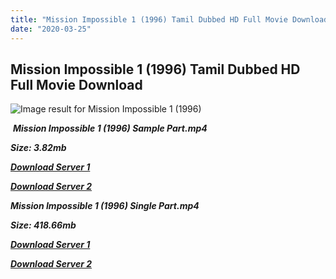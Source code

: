 ```yaml
---
title: "Mission Impossible 1 (1996) Tamil Dubbed HD Full Movie Download"
date: "2020-03-25"
---
```


## Mission Impossible 1 (1996) Tamil Dubbed HD Full Movie Download

![Image result for Mission Impossible 1 (1996)](https://vignette.wikia.nocookie.net/cinemorgue/images/e/e2/Missiya-nevyipolnima.jpg/revision/latest?cb=20150330023628) 

 _**Mission Impossible 1 (1996) Sample Part.mp4**_

_**Size: 3.82mb**_

[_**Download Server 1**_](http://du.wetransfer.vip/files/Tamil{fd620c6e78cfff08ebfb4d2d3131a235617ba7e0206610644c5f25f325d4dc51}20Dubbed{fd620c6e78cfff08ebfb4d2d3131a235617ba7e0206610644c5f25f325d4dc51}20Movies/Tamil{fd620c6e78cfff08ebfb4d2d3131a235617ba7e0206610644c5f25f325d4dc51}20Dubbed{fd620c6e78cfff08ebfb4d2d3131a235617ba7e0206610644c5f25f325d4dc51}20Collections/Mission{fd620c6e78cfff08ebfb4d2d3131a235617ba7e0206610644c5f25f325d4dc51}20Impossible{fd620c6e78cfff08ebfb4d2d3131a235617ba7e0206610644c5f25f325d4dc51}20Quadrilogy{fd620c6e78cfff08ebfb4d2d3131a235617ba7e0206610644c5f25f325d4dc51}20Collections/Mission{fd620c6e78cfff08ebfb4d2d3131a235617ba7e0206610644c5f25f325d4dc51}20Impossible{fd620c6e78cfff08ebfb4d2d3131a235617ba7e0206610644c5f25f325d4dc51}201{fd620c6e78cfff08ebfb4d2d3131a235617ba7e0206610644c5f25f325d4dc51}20(1996)/Mission{fd620c6e78cfff08ebfb4d2d3131a235617ba7e0206610644c5f25f325d4dc51}20Impossible{fd620c6e78cfff08ebfb4d2d3131a235617ba7e0206610644c5f25f325d4dc51}201{fd620c6e78cfff08ebfb4d2d3131a235617ba7e0206610644c5f25f325d4dc51}20(1996){fd620c6e78cfff08ebfb4d2d3131a235617ba7e0206610644c5f25f325d4dc51}20Sample{fd620c6e78cfff08ebfb4d2d3131a235617ba7e0206610644c5f25f325d4dc51}20HD.mp4)

[_**Download Server 2**_](http://du.wetransfer.vip/files/Tamil{fd620c6e78cfff08ebfb4d2d3131a235617ba7e0206610644c5f25f325d4dc51}20Dubbed{fd620c6e78cfff08ebfb4d2d3131a235617ba7e0206610644c5f25f325d4dc51}20Movies/Tamil{fd620c6e78cfff08ebfb4d2d3131a235617ba7e0206610644c5f25f325d4dc51}20Dubbed{fd620c6e78cfff08ebfb4d2d3131a235617ba7e0206610644c5f25f325d4dc51}20Collections/Mission{fd620c6e78cfff08ebfb4d2d3131a235617ba7e0206610644c5f25f325d4dc51}20Impossible{fd620c6e78cfff08ebfb4d2d3131a235617ba7e0206610644c5f25f325d4dc51}20Quadrilogy{fd620c6e78cfff08ebfb4d2d3131a235617ba7e0206610644c5f25f325d4dc51}20Collections/Mission{fd620c6e78cfff08ebfb4d2d3131a235617ba7e0206610644c5f25f325d4dc51}20Impossible{fd620c6e78cfff08ebfb4d2d3131a235617ba7e0206610644c5f25f325d4dc51}201{fd620c6e78cfff08ebfb4d2d3131a235617ba7e0206610644c5f25f325d4dc51}20(1996)/Mission{fd620c6e78cfff08ebfb4d2d3131a235617ba7e0206610644c5f25f325d4dc51}20Impossible{fd620c6e78cfff08ebfb4d2d3131a235617ba7e0206610644c5f25f325d4dc51}201{fd620c6e78cfff08ebfb4d2d3131a235617ba7e0206610644c5f25f325d4dc51}20(1996){fd620c6e78cfff08ebfb4d2d3131a235617ba7e0206610644c5f25f325d4dc51}20Sample{fd620c6e78cfff08ebfb4d2d3131a235617ba7e0206610644c5f25f325d4dc51}20HD.mp4)

_**Mission Impossible 1 (1996) Single Part.mp4**_

_**Size: 418.66mb**_

[_**Download Server 1**_](http://du.wetransfer.vip/files/Tamil{fd620c6e78cfff08ebfb4d2d3131a235617ba7e0206610644c5f25f325d4dc51}20Dubbed{fd620c6e78cfff08ebfb4d2d3131a235617ba7e0206610644c5f25f325d4dc51}20Movies/Tamil{fd620c6e78cfff08ebfb4d2d3131a235617ba7e0206610644c5f25f325d4dc51}20Dubbed{fd620c6e78cfff08ebfb4d2d3131a235617ba7e0206610644c5f25f325d4dc51}20Collections/Mission{fd620c6e78cfff08ebfb4d2d3131a235617ba7e0206610644c5f25f325d4dc51}20Impossible{fd620c6e78cfff08ebfb4d2d3131a235617ba7e0206610644c5f25f325d4dc51}20Quadrilogy{fd620c6e78cfff08ebfb4d2d3131a235617ba7e0206610644c5f25f325d4dc51}20Collections/Mission{fd620c6e78cfff08ebfb4d2d3131a235617ba7e0206610644c5f25f325d4dc51}20Impossible{fd620c6e78cfff08ebfb4d2d3131a235617ba7e0206610644c5f25f325d4dc51}201{fd620c6e78cfff08ebfb4d2d3131a235617ba7e0206610644c5f25f325d4dc51}20(1996)/Mission{fd620c6e78cfff08ebfb4d2d3131a235617ba7e0206610644c5f25f325d4dc51}20Impossible{fd620c6e78cfff08ebfb4d2d3131a235617ba7e0206610644c5f25f325d4dc51}201{fd620c6e78cfff08ebfb4d2d3131a235617ba7e0206610644c5f25f325d4dc51}20(1996){fd620c6e78cfff08ebfb4d2d3131a235617ba7e0206610644c5f25f325d4dc51}20Single{fd620c6e78cfff08ebfb4d2d3131a235617ba7e0206610644c5f25f325d4dc51}20Part{fd620c6e78cfff08ebfb4d2d3131a235617ba7e0206610644c5f25f325d4dc51}20HD.mp4)

_**[Download Server 2](http://du.wetransfer.vip/files/Tamil{fd620c6e78cfff08ebfb4d2d3131a235617ba7e0206610644c5f25f325d4dc51}20Dubbed{fd620c6e78cfff08ebfb4d2d3131a235617ba7e0206610644c5f25f325d4dc51}20Movies/Tamil{fd620c6e78cfff08ebfb4d2d3131a235617ba7e0206610644c5f25f325d4dc51}20Dubbed{fd620c6e78cfff08ebfb4d2d3131a235617ba7e0206610644c5f25f325d4dc51}20Collections/Mission{fd620c6e78cfff08ebfb4d2d3131a235617ba7e0206610644c5f25f325d4dc51}20Impossible{fd620c6e78cfff08ebfb4d2d3131a235617ba7e0206610644c5f25f325d4dc51}20Quadrilogy{fd620c6e78cfff08ebfb4d2d3131a235617ba7e0206610644c5f25f325d4dc51}20Collections/Mission{fd620c6e78cfff08ebfb4d2d3131a235617ba7e0206610644c5f25f325d4dc51}20Impossible{fd620c6e78cfff08ebfb4d2d3131a235617ba7e0206610644c5f25f325d4dc51}201{fd620c6e78cfff08ebfb4d2d3131a235617ba7e0206610644c5f25f325d4dc51}20(1996)/Mission{fd620c6e78cfff08ebfb4d2d3131a235617ba7e0206610644c5f25f325d4dc51}20Impossible{fd620c6e78cfff08ebfb4d2d3131a235617ba7e0206610644c5f25f325d4dc51}201{fd620c6e78cfff08ebfb4d2d3131a235617ba7e0206610644c5f25f325d4dc51}20(1996){fd620c6e78cfff08ebfb4d2d3131a235617ba7e0206610644c5f25f325d4dc51}20Single{fd620c6e78cfff08ebfb4d2d3131a235617ba7e0206610644c5f25f325d4dc51}20Part{fd620c6e78cfff08ebfb4d2d3131a235617ba7e0206610644c5f25f325d4dc51}20HD.mp4)**_
